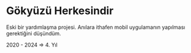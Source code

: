 # Gökyüzü Herkesindir

Eski bir yardımlaşma projesi. Anılara ithafen mobil uygulamanın yapılması gerektiğini düşündüm. 

2020 - 2024 => 4. Yıl

